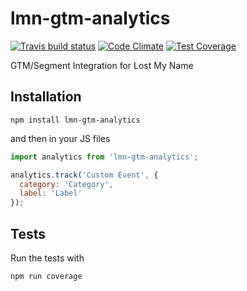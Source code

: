 # lmn-gtm-analytics

[![Travis build status](http://img.shields.io/travis/mrcthms/lmn-gtm-analytics.svg?style=flat)](https://travis-ci.org/mrcthms/lmn-gtm-analytics)
[![Code Climate](https://codeclimate.com/github/mrcthms/lmn-gtm-analytics/badges/gpa.svg)](https://codeclimate.com/github/mrcthms/lmn-gtm-analytics)
[![Test Coverage](https://codeclimate.com/github/mrcthms/lmn-gtm-analytics/badges/coverage.svg)](https://codeclimate.com/github/mrcthms/lmn-gtm-analytics)


GTM/Segment Integration for Lost My Name

## Installation

```shell
npm install lmn-gtm-analytics
```

and then in your JS files

```javascript
import analytics from 'lmn-gtm-analytics';

analytics.track('Custom Event', {
  category: 'Category',
  label: 'Label'
});
```

## Tests

Run the tests with

```shell
npm run coverage
```
